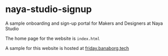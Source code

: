 # naya-studio-signup

A sample onboarding and sign-up portal for Makers and Designers at Naya Studio

The home page for the website is `index.html`

A sample for this website is hosted at [friday.banaborg.tech](http://friday.banaborg.tech/naya-studio-signup)
